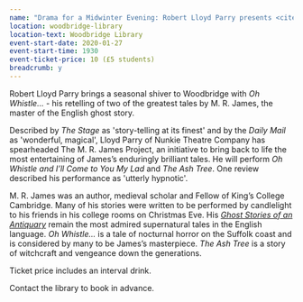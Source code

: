 ```yaml
---
name: "Drama for a Midwinter Evening: Robert Lloyd Parry presents <cite>Oh Whistle...</cite>"
location: woodbridge-library
location-text: Woodbridge Library
event-start-date: 2020-01-27
event-start-time: 1930
event-ticket-price: 10 (£5 students)
breadcrumb: y
---
```



Robert Lloyd Parry brings a seasonal shiver to Woodbridge with <cite>Oh Whistle...</cite> -  his retelling of two of the greatest tales by M. R. James, the master of the English ghost story.

Described by <cite>The Stage</cite> as 'story-telling at its finest' and by the <cite>Daily Mail</cite> as 'wonderful, magical', Lloyd Parry of Nunkie Theatre Company has spearheaded The M. R. James Project, an initiative to bring back to life the most entertaining of James’s enduringly brilliant tales. He will perform <cite>Oh Whistle and I’ll Come to You My Lad</cite> and <cite>The Ash Tree</cite>. One review described his performance as 'utterly hypnotic'.

M. R. James was an author, medieval scholar and Fellow of King’s College Cambridge. Many of his stories were written to be performed by candlelight to his friends in his college rooms on Christmas Eve. His [<cite>Ghost Stories of an Antiquary</cite>](https://suffolk.spydus.co.uk/cgi-bin/spydus.exe/ENQ/OPAC/BIBENQ?BRN=332457) remain the most admired supernatural tales in the English language. <cite>Oh Whistle...</cite> is a tale of nocturnal horror on the Suffolk coast and is considered by many to be James’s masterpiece. <cite>The Ash Tree</cite> is a story of witchcraft and vengeance down the generations.

Ticket price includes an interval drink.

Contact the library to book in advance.

